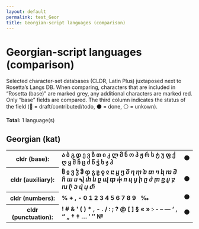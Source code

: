 ```yaml
---
layout: default
permalink: test_Geor
title: Georgian-script languages (comparison)
---
```


# Georgian-script languages (comparison)

Selected character-set databases (CLDR, Latin Plus) juxtaposed next to Rosetta’s Langs DB. When comparing, characters that are included in “Rosetta (base)” are marked grey, any additional characters are marked red. Only “base” fields are compared. The third column indicates the status of the field (🔴 = draft/contributed/todo, ⚫️ = done, ⚪️ = unkown).

**Total:** 1 language(s)

## Georgian (kat)

<table>
 <tr><th>cldr (base):</th><td><strong>ა</strong> <strong>ბ</strong> <strong>გ</strong> <strong>დ</strong> <strong>ე</strong> <strong>ვ</strong> <strong>ზ</strong> <strong>თ</strong> <strong>ი</strong> <strong>კ</strong> <strong>ლ</strong> <strong>მ</strong> <strong>ნ</strong> <strong>ო</strong> <strong>პ</strong> <strong>ჟ</strong> <strong>რ</strong> <strong>ს</strong> <strong>ტ</strong> <strong>უ</strong> <strong>ფ</strong> <strong>ქ</strong> <strong>ღ</strong> <strong>ყ</strong> <strong>შ</strong> <strong>ჩ</strong> <strong>ც</strong> <strong>ძ</strong> <strong>წ</strong> <strong>ჭ</strong> <strong>ხ</strong> <strong>ჯ</strong> <strong>ჰ</strong> </td><td>⚫️</td></tr>
<tr><th>cldr (auxiliary):</th><td><strong>ჱ</strong> <strong>ჲ</strong> <strong>ჳ</strong> <strong>ჴ</strong> <strong>ჵ</strong> <strong>ჶ</strong> <strong>ჷ</strong> <strong>ჸ</strong> <strong>ჹ</strong> <strong>ჺ</strong> <strong>ⴀ</strong> <strong>ⴁ</strong> <strong>ⴂ</strong> <strong>ⴃ</strong> <strong>ⴄ</strong> <strong>ⴅ</strong> <strong>ⴆ</strong> <strong>ⴇ</strong> <strong>ⴈ</strong> <strong>ⴉ</strong> <strong>ⴊ</strong> <strong>ⴋ</strong> <strong>ⴌ</strong> <strong>ⴍ</strong> <strong>ⴎ</strong> <strong>ⴏ</strong> <strong>ⴐ</strong> <strong>ⴑ</strong> <strong>ⴒ</strong> <strong>ⴓ</strong> <strong>ⴔ</strong> <strong>ⴕ</strong> <strong>ⴖ</strong> <strong>ⴗ</strong> <strong>ⴘ</strong> <strong>ⴙ</strong> <strong>ⴚ</strong> <strong>ⴛ</strong> <strong>ⴜ</strong> <strong>ⴝ</strong> <strong>ⴞ</strong> <strong>ⴟ</strong> <strong>ⴠ</strong> <strong>ⴡ</strong> <strong>ⴢ</strong> <strong>ⴣ</strong> <strong>ⴤ</strong> <strong>ⴥ</strong> </td><td>⚫️</td></tr>
<tr><th>cldr (numbers):</th><td><strong>%</strong> <strong>+</strong> <strong>,</strong> <strong>-</strong> <strong>0</strong> <strong>1</strong> <strong>2</strong> <strong>3</strong> <strong>4</strong> <strong>5</strong> <strong>6</strong> <strong>7</strong> <strong>8</strong> <strong>9</strong> <strong> </strong> <strong>‰</strong> </td><td>⚫️</td></tr>
<tr><th>cldr (punctuation):</th><td><strong>!</strong> <strong>#</strong> <strong>&</strong> <strong>'</strong> <strong>(</strong> <strong>)</strong> <strong>*</strong> <strong>,</strong> <strong>-</strong> <strong>.</strong> <strong>/</strong> <strong>:</strong> <strong>;</strong> <strong>?</strong> <strong>@</strong> <strong>[</strong> <strong>]</strong> <strong>§</strong> <strong>«</strong> <strong>»</strong> <strong>჻</strong> <strong>‐</strong> <strong>–</strong> <strong>—</strong> <strong>‘</strong> <strong>‚</strong> <strong>“</strong> <strong>„</strong> <strong>†</strong> <strong>‡</strong> <strong>…</strong> <strong>′</strong> <strong>″</strong> <strong>№</strong> </td><td>⚫️</td></tr>
 </table>

